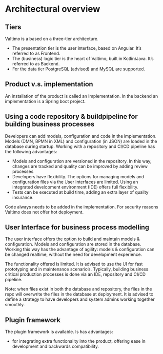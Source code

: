 # Architectural overview

## Tiers
Valtimo is a based on a three-tier architecture. 

-	The presentation tier is the user interface, based on Angular. It’s referred to as Frontend. 
-	The (business) logic tier is the heart of Valtimo, built in Kotlin/Java. It’s referred to as Backend.
-	For the data tier PostgreSQL (advised) and MySQL are supported.  

## Product v.s. implementation

An installation of the product is called an Implementation. In the backend an implementation is a Spring boot project. 
 
## Using a code repository & buildpipeline for building business processes

Developers can add models, configuration and code in the implementation. Models (DMN, BPMN in XML) and configuration (in JSON) are loaded in the database during startup. Working with a repository and CI/CD pipeline has the following advantages: 

-	Models and configuration are versioned in the repository. In this way, changes are tracked and quality can be improved by adding review processes. 
-	Developers have flexibility. The options for managing models and configuration files via the User Interfaces are limited. Using an integrated development environment (IDE) offers full flexibility. 
-	Tests can be executed at build time, adding an extra layer of quality insurance. 

Code always needs to be added in the implementation. For security reasons Valtimo does not offer hot deployment. 

## User Interface for business process modelling

The user interface offers the option to build and maintain models & configuration. Models and configuration are stored in the database. Working this way has the advantage of agility: models & configuration can be changed realtime, without the need for development experience. 

The functionality offered is limited. It is advised to use the UI for fast prototyping and in maintenance scenario’s. Typically, building business critical production processes is done via an IDE, repository and CI/CD pipeline.  

Note: when files exist in both the database and repository, the files in the repo will overwrite the files in the database at deployment. It is advised to define a strategy to have developers and system admins working together smoothly. 

## Plugin framework
The plugin framework is available. Is has advantages: 

-	 for integrating extra functionality into the product, offering ease in development and backwards compatibility. 
